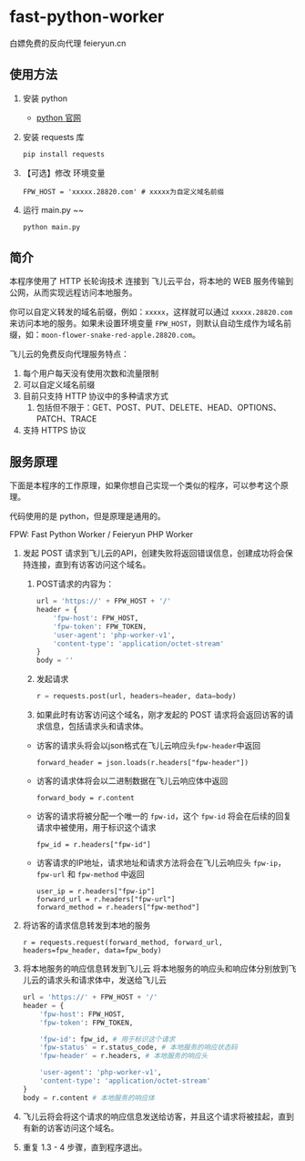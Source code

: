 # fast-python-worker
白嫖免费的反向代理 feieryun.cn

## 使用方法
1. 安装 python
    - [python 官网](https://www.python.org/)

2. 安装 requests 库
    ```bash
    pip install requests
    ```
3. 【可选】修改 环境变量
    ```
    FPW_HOST = 'xxxxx.28820.com' # xxxxx为自定义域名前缀
    ```
4. 运行 main.py ~~
    ```bash
    python main.py
    ```

## 简介
本程序使用了 HTTP 长轮询技术 连接到 飞儿云平台，将本地的 WEB 服务传输到公网，从而实现远程访问本地服务。

你可以自定义转发的域名前缀，例如：`xxxxx`，这样就可以通过 `xxxxx.28820.com` 来访问本地的服务。如果未设置环境变量 `FPW_HOST`，则默认自动生成作为域名前缀，如：`moon-flower-snake-red-apple.28820.com`。

飞儿云的免费反向代理服务特点：
1. 每个用户每天没有使用次数和流量限制
2. 可以自定义域名前缀
3. 目前只支持 HTTP 协议中的多种请求方式
   1. 包括但不限于：GET、POST、PUT、DELETE、HEAD、OPTIONS、PATCH、TRACE
4. 支持 HTTPS 协议

## 服务原理
下面是本程序的工作原理，如果你想自己实现一个类似的程序，可以参考这个原理。

代码使用的是 python，但是原理是通用的。

FPW: Fast Python Worker / Feieryun PHP Worker

1. 发起 POST 请求到飞儿云的API，创建失败将返回错误信息，创建成功将会保持连接，直到有访客访问这个域名。
   
    1. POST请求的内容为：
        ```python
        url = 'https://' + FPW_HOST + '/'
        header = {
            'fpw-host': FPW_HOST,
            'fpw-token': FPW_TOKEN,
            'user-agent': 'php-worker-v1',
            'content-type': 'application/octet-stream'
        }
        body = ''
        ```
    
    2. 发起请求
        ```python
        r = requests.post(url, headers=header, data=body)
        ```
    
    3. 如果此时有访客访问这个域名，刚才发起的 POST 请求将会返回访客的请求信息，包括请求头和请求体。
   
     - 访客的请求头将会以json格式在飞儿云响应头`fpw-header`中返回
        ```
        forward_header = json.loads(r.headers["fpw-header"])
        ```

     - 访客的请求体将会以二进制数据在飞儿云响应体中返回
        ```
        forward_body = r.content
        ```

     - 访客的请求将被分配一个唯一的 `fpw-id`，这个 `fpw-id` 将会在后续的回复请求中被使用，用于标识这个请求
        ```
        fpw_id = r.headers["fpw-id"]
        ```

     - 访客请求的IP地址，请求地址和请求方法将会在飞儿云响应头 `fpw-ip`， `fpw-url` 和 `fpw-method` 中返回
        ```
        user_ip = r.headers["fpw-ip"]
        forward_url = r.headers["fpw-url"]
        forward_method = r.headers["fpw-method"]
        ```

2. 将访客的请求信息转发到本地的服务
    ```
    r = requests.request(forward_method, forward_url, headers=fpw_header, data=fpw_body)
    ```

3. 将本地服务的响应信息转发到飞儿云
将本地服务的响应头和响应体分别放到飞儿云的请求头和请求体中，发送给飞儿云
    ```python
    url = 'https://' + FPW_HOST + '/'
    header = {
        'fpw-host': FPW_HOST,
        'fpw-token': FPW_TOKEN,

        'fpw-id': fpw_id, # 用于标识这个请求
        'fpw-status' = r.status_code, # 本地服务的响应状态码
        'fpw-header' = r.headers, # 本地服务的响应头

        'user-agent': 'php-worker-v1',
        'content-type': 'application/octet-stream'
    }
    body = r.content # 本地服务的响应体
    ```
4. 飞儿云将会将这个请求的响应信息发送给访客，并且这个请求将被挂起，直到有新的访客访问这个域名。

5. 重复 1.3 - 4 步骤，直到程序退出。
